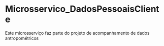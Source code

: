 # Microsservico_DadosPessoaisCliente
Este microsserviço faz parte do projeto de acompanhamento de dados antropométricos
